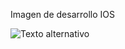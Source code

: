 Imagen de desarrollo IOS

![Texto alternativo](https://www.google.com/imgres?q=desarrollo%20ios&imgurl=https%3A%2F%2Fcarmatec.com%2Fwp-content%2Fuploads%2F2022%2F08%2Fios-programming-classes.png&imgrefurl=https%3A%2F%2Fwww.carmatec.com%2Fes_mx%2Fempresa-de-desarrollo-de-aplicaciones-moviles%2Fen-dubai%2Fios%2F&docid=i04UB9Pzfs4zdM&tbnid=HHs-HU8L6dqFtM&vet=12ahUKEwirj5LlqfWPAxUBSDABHXQZK88QM3oECBcQAA..i&w=461&h=353&hcb=2&ved=2ahUKEwirj5LlqfWPAxUBSDABHXQZK88QM3oECBcQAA)
